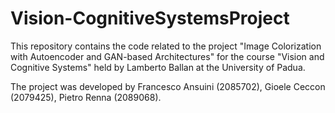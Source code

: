 # Vision-CognitiveSystemsProject

This repository contains the code related to the project "Image Colorization with Autoencoder and GAN-based Architectures" for the course "Vision and Cognitive Systems" held by Lamberto Ballan at the University of Padua.

The project was developed by Francesco Ansuini (2085702), Gioele Ceccon (2079425), Pietro Renna (2089068).

